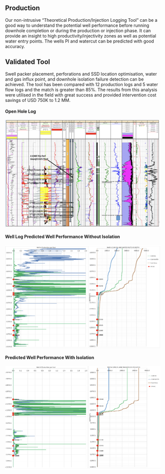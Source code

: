 ## Production
Our non-intrusive “Theoretical Production/Injection Logging Tool” can be a good way to understand the potential well performance before running downhole completion or during the production or injection phase. It can provide an insight to high productivity/injectivity zones as well as potential water entry points. The wells PI and watercut can be predicted with good accuracy.


## Validated Tool
Swell packer placement, perforations and SSD location optimisation, water and gas influx point, and downhole isolation failure detection can be achieved. The tool has been compared with 12 production logs and 5 water flow logs and the match is greater than 85%. The results from this analysis were utilised in the field with great success and provided intervention cost savings of USD 750K to 1.2 MM.


#### Open Hole Log
![picture1](./img1.png)

#### Well Log Predicted Well Performance Without Isolation
![picture2](./img2.png)

#### Predicted Well Performance With Isolation
![picture3](./img3.png)
